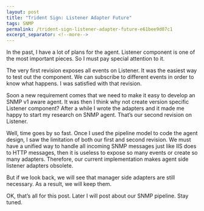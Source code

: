 ```yaml
---
layout: post
title: "Trident Sign: Listener Adapter Future"
tags: SNMP
permalink: /trident-sign-listener-adapter-future-e61bee9d07c1
excerpt_separator: <!--more-->
---
```

In the past, I have a lot of plans for the agent. Listener component is one of the most important pieces. So I must pay special attention to it.

The very first revision exposes all events on Listener. It was the easiest way to test out the component. We can subscribe to different events in order to know what happens. I was satisfied with that revision.
<!--more-->

Soon a new requirement comes that we need to make it easy to develop an SNMP v1 aware agent. It was then I think why not create version specific Listener component? After a while I wrote the adapters and it made me happy to start my research on SNMP agent. That’s our second revision on Listener.

Well, time goes by so fast. Once I used the pipeline model to code the agent design, I saw the limitation of both our first and second revision. We must have a unified way to handle all incoming SNMP messages just like IIS does to HTTP messages, then it is useless to expose so many events or create so many adapters. Therefore, our current implementation makes agent side listener adapters obsolete.

But if we look back, we will see that manager side adapters are still necessary. As a result, we will keep them.

OK, that’s all for this post. Later I will post about our SNMP pipeline. Stay tuned.
